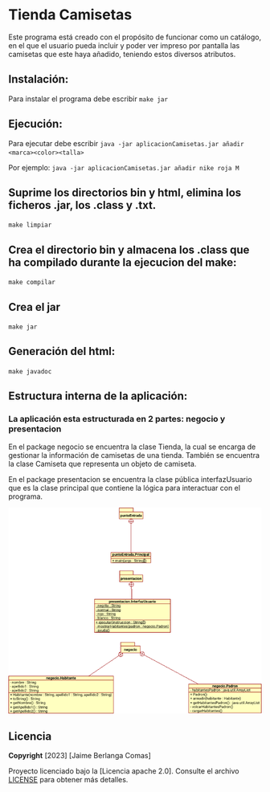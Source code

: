 # Tienda Camisetas
Este programa está creado con el propósito de funcionar como un catálogo, en el que el usuario pueda incluir y poder ver impreso por pantalla las camisetas que este haya añadido, teniendo estos diversos atributos.
## Instalación:
Para instalar el programa debe escribir `make jar`
## Ejecución:
Para ejecutar debe escribir `java -jar aplicacionCamisetas.jar añadir <marca><color><talla>`

Por ejemplo: `java -jar aplicacionCamisetas.jar añadir nike roja M`
## Suprime los directorios bin y html, elimina los ficheros .jar, los .class y .txt.
`make limpiar`
## Crea el directorio bin y almacena los .class que ha compilado durante la ejecucion del make:
`make compilar`
## Crea el jar
`make jar`
## Generación del html:
`make javadoc`
## Estructura interna de la aplicación:
### La aplicación esta estructurada en 2 partes: negocio y presentacion
En el package negocio se encuentra la clase Tienda, la cual se encarga de gestionar la información de camisetas de una tienda. También se encuentra la clase Camiseta que representa un objeto de camiseta.

En el package presentacion se encuentra la clase pública interfazUsuario que es la clase principal que contiene la lógica para interactuar con el programa.

![image](diagrama_clases.png)

## Licencia
**Copyright** [2023] [Jaime Berlanga Comas]

Proyecto licenciado bajo la [Licencia apache 2.0]. Consulte el  archivo [LICENSE](LICENSE.txt) para obtener más detalles.
